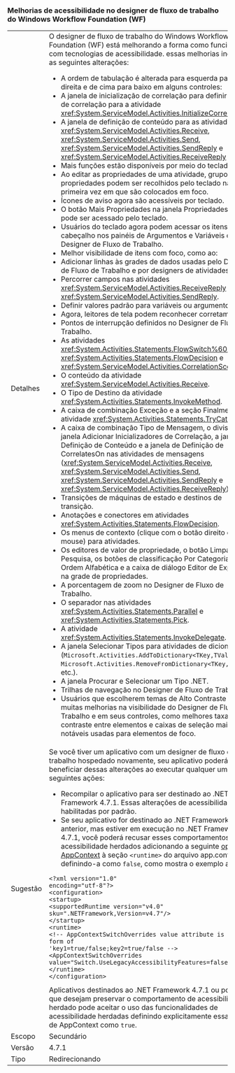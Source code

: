 ### <a name="accessibility-improvements-in-windows-workflow-foundation-wf-workflow-designer"></a>Melhorias de acessibilidade no designer de fluxo de trabalho do Windows Workflow Foundation (WF)

|   |   |
|---|---|
|Detalhes|O designer de fluxo de trabalho do Windows Workflow Foundation (WF) está melhorando a forma como funciona com tecnologias de acessibilidade. essas melhorias incluem as seguintes alterações:<ul><li>A ordem de tabulação é alterada para esquerda para a direita e de cima para baixo em alguns controles:</li><li>A janela de inicialização de correlação para definir dados de correlação para a atividade <xref:System.ServiceModel.Activities.InitializeCorrelation></li><li>A janela de definição de conteúdo para as atividades <xref:System.ServiceModel.Activities.Receive>, <xref:System.ServiceModel.Activities.Send>, <xref:System.ServiceModel.Activities.SendReply> e <xref:System.ServiceModel.Activities.ReceiveReply></li><li>Mais funções estão disponíveis por meio do teclado:</li><li>Ao editar as propriedades de uma atividade, grupos de propriedades podem ser recolhidos pelo teclado na primeira vez em que são colocados em foco.</li><li>Ícones de aviso agora são acessíveis por teclado.</li><li>O botão Mais Propriedades na janela Propriedades agora pode ser acessado pelo teclado.</li><li>Usuários do teclado agora podem acessar os itens de cabeçalho nos painéis de Argumentos e Variáveis do Designer de Fluxo de Trabalho.</li><li>Melhor visibilidade de itens com foco, como ao:</li><li>Adicionar linhas às grades de dados usadas pelo Designer de Fluxo de Trabalho e por designers de atividades.</li><li>Percorrer campos nas atividades <xref:System.ServiceModel.Activities.ReceiveReply> e <xref:System.ServiceModel.Activities.SendReply>.</li><li>Definir valores padrão para variáveis ou argumentos</li><li>Agora, leitores de tela podem reconhecer corretamente:</li><li>Pontos de interrupção definidos no Designer de Fluxo de Trabalho.</li><li>As atividades <xref:System.Activities.Statements.FlowSwitch%601>, <xref:System.Activities.Statements.FlowDecision> e <xref:System.ServiceModel.Activities.CorrelationScope>.</li><li>O conteúdo da atividade <xref:System.ServiceModel.Activities.Receive>.</li><li>O Tipo de Destino da atividade <xref:System.Activities.Statements.InvokeMethod>.</li><li>A caixa de combinação Exceção e a seção Finalmente na atividade <xref:System.Activities.Statements.TryCatch>.</li><li>A caixa de combinação Tipo de Mensagem, o divisor na janela Adicionar Inicializadores de Correlação, a janela Definição de Conteúdo e a janela de Definição de CorrelatesOn nas atividades de mensagens (<xref:System.ServiceModel.Activities.Receive>, <xref:System.ServiceModel.Activities.Send>, <xref:System.ServiceModel.Activities.SendReply> e <xref:System.ServiceModel.Activities.ReceiveReply>).</li><li>Transições de máquinas de estado e destinos de transição.</li><li>Anotações e conectores em atividades <xref:System.Activities.Statements.FlowDecision>.</li><li>Os menus de contexto (clique com o botão direito do mouse) para atividades.</li><li>Os editores de valor de propriedade, o botão Limpar Pesquisa, os botões de classificação Por Categoria e Ordem Alfabética e a caixa de diálogo Editor de Expressão na grade de propriedades.</li><li>A porcentagem de zoom no Designer de Fluxo de Trabalho.</li><li>O separador nas atividades <xref:System.Activities.Statements.Parallel> e <xref:System.Activities.Statements.Pick>.</li><li>A atividade <xref:System.Activities.Statements.InvokeDelegate>.</li><li>A janela Selecionar Tipos para atividades de dicionário (<code>Microsoft.Activities.AddToDictionary&lt;TKey,TValue&gt;</code>, <code>Microsoft.Activities.RemoveFromDictionary&lt;TKey,TValue&gt;</code> etc.).</li><li>A janela Procurar e Selecionar um Tipo .NET.</li><li>Trilhas de navegação no Designer de Fluxo de Trabalho.</li><li>Usuários que escolherem temas de Alto Contraste verão muitas melhorias na visibilidade do Designer de Fluxo de Trabalho e em seus controles, como melhores taxas de contraste entre elementos e caixas de seleção mais notáveis usadas para elementos de foco.</li></ul>|
|Sugestão|Se você tiver um aplicativo com um designer de fluxo de trabalho hospedado novamente, seu aplicativo poderá se beneficiar dessas alterações ao executar qualquer uma das seguintes ações:<ul><li>Recompilar o aplicativo para ser destinado ao .NET Framework 4.7.1. Essas alterações de acessibilidade são habilitadas por padrão.</li><li>Se seu aplicativo for destinado ao .NET Framework 4.7 ou anterior, mas estiver em execução no .NET Framework 4.7.1, você poderá recusar esses comportamentos de acessibilidade herdados adicionando a seguinte [opção de AppContext](~/docs/framework/configure-apps/file-schema/runtime/appcontextswitchoverrides-element.md) à seção <code>&lt;runtime&gt;</code> do arquivo app.config e definindo-a como <code>false</code>, como mostra o exemplo a seguir.</li></ul><pre><code>&lt;?xml version=&quot;1.0&quot; encoding=&quot;utf-8&quot;?&gt;&#13;&#10;&lt;configuration&gt;&#13;&#10;&lt;startup&gt;&#13;&#10;&lt;supportedRuntime version=&quot;v4.0&quot; sku=&quot;.NETFramework,Version=v4.7&quot;/&gt;&#13;&#10;&lt;/startup&gt;&#13;&#10;&lt;runtime&gt;&#13;&#10;&lt;!-- AppContextSwitchOverrides value attribute is in the form of &#39;key1=true/false;key2=true/false  --&gt;&#13;&#10;&lt;AppContextSwitchOverrides value=&quot;Switch.UseLegacyAccessibilityFeatures=false&quot; /&gt;&#13;&#10;&lt;/runtime&gt;&#13;&#10;&lt;/configuration&gt;&#13;&#10;</code></pre>Aplicativos destinados ao .NET Framework 4.7.1 ou posterior que desejam preservar o comportamento de acessibilidade herdado pode aceitar o uso das funcionalidades de acessibilidade herdadas definindo explicitamente essa opção de AppContext como <code>true</code>.|
|Escopo|Secundário|
|Versão|4.7.1|
|Tipo|Redirecionando|

